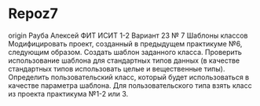 # Repoz7
origin
Рауба Алексей
ФИТ 
ИСИТ 1-2
Вариант 23
№ 7 Шаблоны классов
Модифицировать проект, созданный в предыдущем практикуме №6, следующим образом. Создать шаблон заданного класса. Проверить использование шаблона для стандартных типов данных (в качестве стандартных типов использовать целые и вещественные типы). Определить пользовательский класс, который будет использоваться в качестве параметра шаблона. Для пользовательского типа взять класс из проекта практикума №1-2 или 3.
